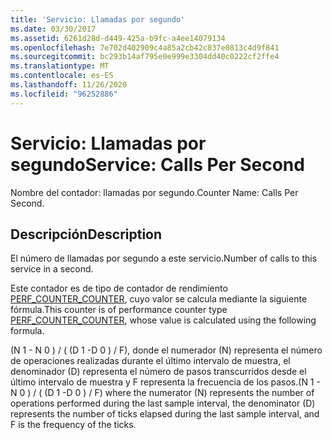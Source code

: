 ```yaml
---
title: 'Servicio: Llamadas por segundo'
ms.date: 03/30/2017
ms.assetid: 6261d28d-d449-425a-b9fc-a4ee14079134
ms.openlocfilehash: 7e702d402909c4a85a2cb42c837e0813c4d9f841
ms.sourcegitcommit: bc293b14af795e0e999e3304dd40c0222cf2ffe4
ms.translationtype: MT
ms.contentlocale: es-ES
ms.lasthandoff: 11/26/2020
ms.locfileid: "96252886"
---
```

# <a name="service-calls-per-second"></a><span data-ttu-id="80fbf-102">Servicio: Llamadas por segundo</span><span class="sxs-lookup"><span data-stu-id="80fbf-102">Service: Calls Per Second</span></span>

<span data-ttu-id="80fbf-103">Nombre del contador: llamadas por segundo.</span><span class="sxs-lookup"><span data-stu-id="80fbf-103">Counter Name: Calls Per Second.</span></span>  
  
## <a name="description"></a><span data-ttu-id="80fbf-104">Descripción</span><span class="sxs-lookup"><span data-stu-id="80fbf-104">Description</span></span>  

 <span data-ttu-id="80fbf-105">El número de llamadas por segundo a este servicio.</span><span class="sxs-lookup"><span data-stu-id="80fbf-105">Number of calls to this service in a second.</span></span>  
  
 <span data-ttu-id="80fbf-106">Este contador es de tipo de contador de rendimiento [PERF_COUNTER_COUNTER](/previous-versions/windows/it-pro/windows-server-2003/cc740048(v=ws.10)), cuyo valor se calcula mediante la siguiente fórmula.</span><span class="sxs-lookup"><span data-stu-id="80fbf-106">This counter is of performance counter type [PERF_COUNTER_COUNTER](/previous-versions/windows/it-pro/windows-server-2003/cc740048(v=ws.10)), whose value is calculated using the following formula.</span></span>  
  
 <span data-ttu-id="80fbf-107">(N 1 - N 0 ) / ( (D 1 -D 0 ) / F), donde el numerador (N) representa el número de operaciones realizadas durante el último intervalo de muestra, el denominador (D) representa el número de pasos transcurridos desde el último intervalo de muestra y F representa la frecuencia de los pasos.</span><span class="sxs-lookup"><span data-stu-id="80fbf-107">(N 1 - N 0 ) / ( (D 1 -D 0 ) / F) where the numerator (N) represents the number of operations performed during the last sample interval, the denominator (D) represents the number of ticks elapsed during the last sample interval, and F is the frequency of the ticks.</span></span>
